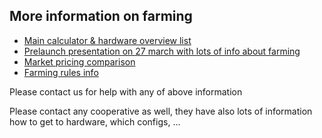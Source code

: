 ## More information on farming

- [Main calculator & hardware overview list](https://docs.google.com/spreadsheets/d/1ZhEoAm1wFZh3rXNM-vNJmfmKjF7VbczaDnmsE4q1nk0/edit?usp=sharing)
- [Prelaunch presentation on 27 march with lots of info about farming](https://docs.google.com/presentation/d/e/2PACX-1vTYVr4WWMhW7M14iWg1mW26QuFmJZYiymP3F3nprzq2pb6tNfa2VjfU0ofMB5FkfHKye0Lt-fGlvL87/pub?start=true&loop=false&delayms=60000)
- [Market pricing comparison](https://docs.google.com/presentation/d/e/2PACX-1vTaiePf-auYLIfgJc0TcuNIe-BXoLrQf2UHW2mlSmHeW5vFAxA4kVSNSOjaXfADih5iVF5EQv7kGmdv/pub?start=false&loop=false&delayms=60000)
- [Farming rules info](https://docs.grid.tf/threefold/info/src/branch/master/concepts/Token_Generation_Rules_For_Farming.md)

Please contact us for help with any of above information

Please contact any cooperative as well, they have also lots of information how to get to hardware, which configs, ...

